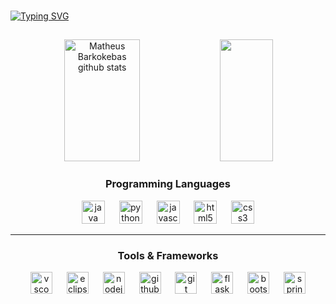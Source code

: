 ###

[![Typing SVG](https://readme-typing-svg.herokuapp.com/?color=00bfbf&size=35&center=true&vCenter=true&width=1000&lines=Hello,+My+Name+is+Matheus+Barkokebas;I'm+19+years+old;I+am+from+Recife,+PE;I+study+Information+system;Be+Welcome!+:%29)](https://git.io/typing-svg)

##

<div align="center">  
  <img width="49%" height="195px" src="https://github-readme-stats.vercel.app/api?username=Matheus-Barkokebas&show_icons=true&count_private=true&hide_border=true&title_color=00bfbf&icon_color=00bfbf&text_color=c9d1d9&bg_color=0d1117" alt="Matheus Barkokebas github stats" /> 
  <img width="41%" height="195px" src="https://github-readme-stats.vercel.app/api/top-langs/?username=Matheus-Barkokebas&layout=compact&hide_border=true&title_color=00bfbf&text_color=00bfbf&bg_color=0d1117" />
</div>

<h3 align="center">Programming Languages</h3>

<div align="center">
  <img src="https://cdn.jsdelivr.net/gh/devicons/devicon/icons/java/java-original.svg" height="37" alt="java logo"/>
  <img width="15"/>
  <img src="https://cdn.jsdelivr.net/gh/devicons/devicon/icons/python/python-original.svg" height="37" alt="python logo"/>
  <img width="15"/>
  <img src="https://cdn.jsdelivr.net/gh/devicons/devicon/icons/javascript/javascript-original.svg" height="37" alt="javascript logo"/>
  <img width="15"/>
  <img src="https://cdn.jsdelivr.net/gh/devicons/devicon/icons/html5/html5-original.svg" height="37" alt="html5 logo"/>
  <img width="15"/>
  <img src="https://cdn.jsdelivr.net/gh/devicons/devicon/icons/css3/css3-original.svg" height="37" alt="css3 logo"/>
</div>

---

<h3 align="center">Tools & Frameworks</h3>

<div align="center">
  <img src="https://cdn.jsdelivr.net/gh/devicons/devicon/icons/vscode/vscode-original.svg" height="35" alt="vscode logo"/>
  <img width="15"/>
  <img src="https://cdn.jsdelivr.net/gh/devicons/devicon/icons/eclipse/eclipse-original.svg" height="35" alt="eclipse logo"/>
  <img width="15"/>
  <img src="https://cdn.jsdelivr.net/gh/devicons/devicon/icons/nodejs/nodejs-original.svg" height="35" alt="nodejs logo"/>
  <img width="15"/>
  <img src="https://cdn.jsdelivr.net/gh/devicons/devicon/icons/github/github-original.svg" height="35" alt="github logo"/>
  <img width="15"/>
  <img src="https://cdn.jsdelivr.net/gh/devicons/devicon/icons/git/git-original.svg" height="35" alt="git logo"/>
  <img width="15"/>
  <img src="https://cdn.jsdelivr.net/gh/devicons/devicon/icons/flask/flask-original.svg" height="35" alt="flask logo"/>
  <img width="15"/>
  <img src="https://cdn.jsdelivr.net/gh/devicons/devicon/icons/bootstrap/bootstrap-original.svg" height="35" alt="bootstrap logo"/>
  <img width="15"/>
  <img src="https://cdn.jsdelivr.net/gh/devicons/devicon/icons/spring/spring-original.svg" height="35" alt="spring boot logo"/>
</div>


###

##


